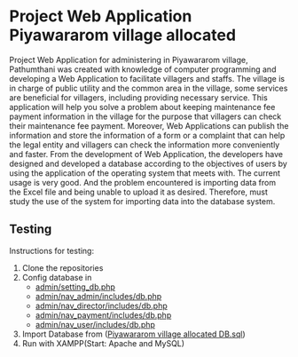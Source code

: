 # Project Web Application Piyawararom village allocated

  Project Web Application for administering in Piyawararom village, Pathumthani was 
created with knowledge of computer programming and developing a Web Application to 
facilitate villagers and staffs. The village is in charge of public utility and the common 
area in the village, some services are beneficial for villagers, including providing necessary 
service. This application will help you solve a problem about keeping maintenance fee 
payment information in the village for the purpose that villagers can check their 
maintenance fee payment. Moreover, Web Applications can publish the information and 
store the information of a form or a complaint that can help the legal entity and villagers 
can check the information more conveniently and faster. From the development of Web 
Application, the developers have designed and developed a database according to the 
objectives of users by using the application of the operating system that meets with. The 
current usage is very good. And the problem encountered is importing data from the Excel 
file and being unable to upload it as desired. Therefore, must study the use of the system 
for importing data into the database system.

## Testing
Instructions for testing:
1. Clone the repositories
2. Config database in 
      - [admin/setting_db.php](https://github.com/xTopFEE/Piyawararom_village_allocated/blob/main/admin/setting_db.php)
      - [admin/nav_admin/includes/db.php](https://github.com/xTopFEE/Piyawararom_village_allocated/blob/main/admin/nav_admin/includes/db.php)
      - [admin/nav_director/includes/db.php](https://github.com/xTopFEE/Piyawararom_village_allocated/blob/main/admin/nav_director/includes/db.php)
      - [admin/nav_payment/includes/db.php](https://github.com/xTopFEE/Piyawararom_village_allocated/blob/main/admin/nav_payment/includes/db.php)
      - [admin/nav_user/includes/db.php](https://github.com/xTopFEE/Piyawararom_village_allocated/blob/main/admin/nav_user/includes/db.php)
3. Import Database from ([Piyawararom village allocated DB.sql](https://github.com/xTopFEE/Piyawararom_village_allocated/tree/main/sql))
4. Run with XAMPP(Start: Apache and MySQL)
